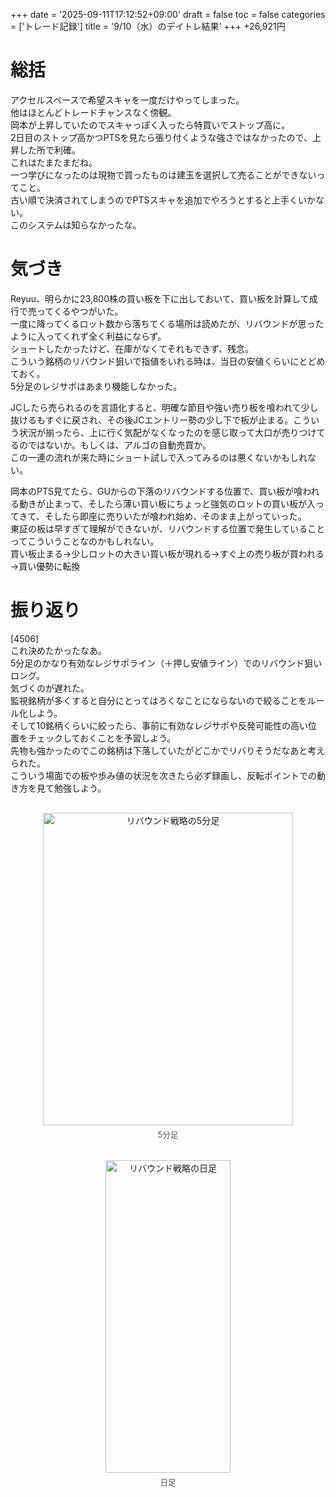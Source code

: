 +++
date = '2025-09-11T17:12:52+09:00'
draft = false
toc = false
categories = ['トレード記録']
title = '9/10（水）のデイトレ結果'
+++
+26,921円

# 総括
アクセルスペースで希望スキャを一度だけやってしまった。  
他はほとんどトレードチャンスなく傍観。  
岡本が上昇していたのでスキャっぽく入ったら特買いでストップ高に。  
2日目のストップ高かつPTSを見たら張り付くような強さではなかったので、上昇した所で利確。  
これはたまたまだね。  
一つ学びになったのは現物で買ったものは建玉を選択して売ることができないってこと。  
古い順で決済されてしまうのでPTSスキャを追加でやろうとすると上手くいかない。  
このシステムは知らなかったな。  

# 気づき
Reyuu、明らかに23,800株の買い板を下に出しておいて、買い板を計算して成行で売ってくるやつがいた。  
一度に降ってくるロット数から落ちてくる場所は読めたが、リバウンドが思ったように入ってくれず全く利益にならず。  
ショートしたかったけど、在庫がなくてそれもできず、残念。  
こういう銘柄のリバウンド狙いで指値をいれる時は、当日の安値くらいにとどめておく。  
5分足のレジサポはあまり機能しなかった。  

JCしたら売られるのを言語化すると、明確な節目や強い売り板を喰われて少し抜けるもすぐに戻され、その後JCエントリー勢の少し下で板が止まる。こういう状況が揃ったら、上に行く気配がなくなったのを感じ取って大口が売りつけてるのではないか。もしくは、アルゴの自動売買か。  
この一連の流れが来た時にショート試しで入ってみるのは悪くないかもしれない。  

岡本のPTS見てたら、GUからの下落のリバウンドする位置で、買い板が喰われる動きが止まって、そしたら薄い買い板にちょっと強気のロットの買い板が入ってきて、そしたら即座に売りいたが喰われ始め、そのまま上がっていった。  
東証の板は早すぎて理解ができないが、リバウンドする位置で発生していることってこういうことなのかもしれない。  
買い板止まる→少しロットの大きい買い板が現れる→すぐ上の売り板が買われる→買い優勢に転換  

# 振り返り
[4506]  
これ決めたかったなあ。  
5分足のかなり有効なレジサポライン（＋押し安値ライン）でのリバウンド狙いロング。  
気づくのが遅れた。  
監視銘柄が多くすると自分にとってはろくなことにならないので絞ることをルール化しよう。  
そして10銘柄くらいに絞ったら、事前に有効なレジサポや反発可能性の高い位置をチェックしておくことを予習しよう。  
先物も強かったのでこの銘柄は下落していたがどこかでリバりそうだなあと考えられた。  
こういう場面での板や歩み値の状況を次きたら必ず録画し、反転ポイントでの動き方を見て勉強しよう。  
<div style="display: flex; gap: 20px; justify-content: center; flex-wrap: wrap; margin-top: 30px;">
<div style="text-align: center;">
<img src="/images/dailylog/4506/0910-5minutes.png" alt="リバウンド戦略の5分足" width="400" height="500">
<p style="margin-top: 5px; font-size: 0.9em; color: #555;">5分足</p>
</div>
<div style="text-align: center;">
<img src="/images/dailylog/4506/0910-day.png" alt="リバウンド戦略の日足" width="200" height="500">
<p style="margin-top: 5px; font-size: 0.9em; color: #555;">日足</p>
</div>
</div>
